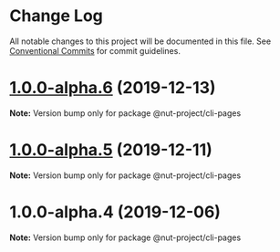# Change Log

All notable changes to this project will be documented in this file.
See [Conventional Commits](https://conventionalcommits.org) for commit guidelines.

# [1.0.0-alpha.6](https://github.com/nut-project/nut/tree/master/packages/cli/compare/@nut-project/cli-pages@1.0.0-alpha.5...@nut-project/cli-pages@1.0.0-alpha.6) (2019-12-13)

**Note:** Version bump only for package @nut-project/cli-pages





# [1.0.0-alpha.5](https://github.com/nut-project/nut/tree/master/packages/cli/compare/@nut-project/cli-pages@1.0.0-alpha.4...@nut-project/cli-pages@1.0.0-alpha.5) (2019-12-11)

**Note:** Version bump only for package @nut-project/cli-pages





# 1.0.0-alpha.4 (2019-12-06)

**Note:** Version bump only for package @nut-project/cli-pages
